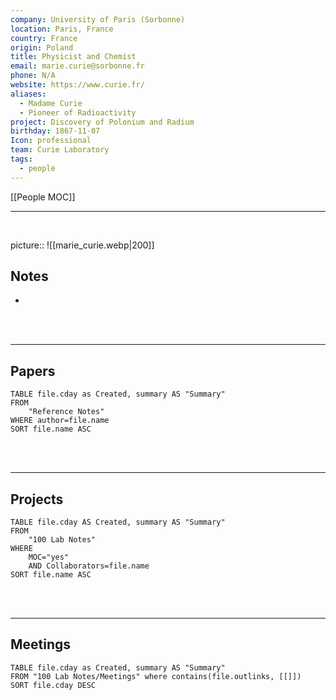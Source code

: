 ```yaml
---
company: University of Paris (Sorbonne)
location: Paris, France
country: France
origin: Poland
title: Physicist and Chemist
email: marie.curie@sorbonne.fr
phone: N/A
website: https://www.curie.fr/
aliases: 
  - Madame Curie
  - Pioneer of Radioactivity
project: Discovery of Polonium and Radium
birthday: 1867-11-07
Icon: professional
team: Curie Laboratory
tags:
  - people
---
```


[[People MOC]]

---

<br>

picture:: ![[marie_curie.webp|200]]


## Notes
- 


<br> 
<br> 

---

## Papers

```dataview
TABLE file.cday as Created, summary AS "Summary"
FROM 
	"Reference Notes" 
WHERE author=file.name
SORT file.name ASC
```

<br>
<br> 

---

## Projects

```dataview
TABLE file.cday AS Created, summary AS "Summary"
FROM 
	"100 Lab Notes" 
WHERE 
	MOC="yes"
	AND Collaborators=file.name
SORT file.name ASC
```

<br> 
<br> 

---

## Meetings

```dataview
TABLE file.cday as Created, summary AS "Summary"
FROM "100 Lab Notes/Meetings" where contains(file.outlinks, [[]])
SORT file.cday DESC
```
